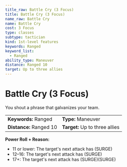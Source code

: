 ```yaml
---
title_raw: Battle Cry (3 Focus)
title: Battle Cry (3 Focus)
name_raw: Battle Cry
name: Battle Cry
cost: 3 Focus
type: classes
subtype: tactician
kind: 1st-level features
keywords: Ranged
keyword_list:
  - Ranged
ability_type: Maneuver
distance: Ranged 10
target: Up to three allies
---
```


# Battle Cry (3 Focus)

You shout a phrase that galvanizes your team.

|                         |                                |
| :---------------------- | :----------------------------- |
| **Keywords:** Ranged    | **Type:** Maneuver             |
| **Distance:** Ranged 10 | **Target:** Up to three allies |

**Power Roll + Reason:**

- 11 or lower: The target's next attack has (SURGE)
- 12–16: The target's next attack has (SURGE)
- 17+: The target's next attack has (SURGE)(SURGE)
